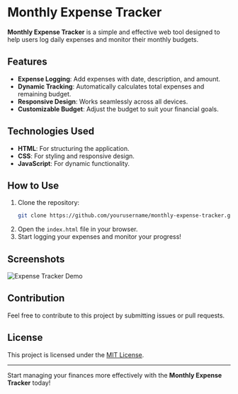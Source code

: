 # Monthly Expense Tracker

**Monthly Expense Tracker** is a simple and effective web tool designed to help users log daily expenses and monitor their monthly budgets.

## Features

- **Expense Logging**: Add expenses with date, description, and amount.
- **Dynamic Tracking**: Automatically calculates total expenses and remaining budget.
- **Responsive Design**: Works seamlessly across all devices.
- **Customizable Budget**: Adjust the budget to suit your financial goals.

## Technologies Used

- **HTML**: For structuring the application.
- **CSS**: For styling and responsive design.
- **JavaScript**: For dynamic functionality.

## How to Use

1. Clone the repository:
   ```bash
   git clone https://github.com/yourusername/monthly-expense-tracker.git
   ```
2. Open the `index.html` file in your browser.
3. Start logging your expenses and monitor your progress!

## Screenshots

![Expense Tracker Demo](path/to/screenshot.png)

## Contribution

Feel free to contribute to this project by submitting issues or pull requests.

## License

This project is licensed under the [MIT License](LICENSE).

---

Start managing your finances more effectively with the **Monthly Expense Tracker** today!
